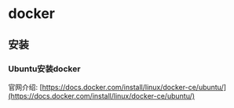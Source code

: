 # docker

## 安装

### Ubuntu安装docker

官网介绍: [https://docs.docker.com/install/linux/docker-ce/ubuntu/](https://docs.docker.com/install/linux/docker-ce/ubuntu/)
